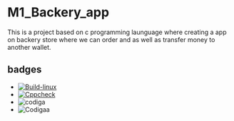 # M1_Backery_app
 
This is a project based on c programming launguage where creating a app on backery store where we can order and as well as transfer money to another wallet.

## badges

* [![Build-linux](https://github.com/aravind667/M1_Backery_app/actions/workflows/main.yml/badge.svg)](https://github.com/aravind667/M1_Backery_app/actions/workflows/main.yml)
* [![Cppcheck](https://github.com/aravind667/M1_Backery_app/actions/workflows/Static_check.yml/badge.svg)](https://github.com/aravind667/M1_Backery_app/actions/workflows/Static_check.yml)
* ![codiga](https://api.codiga.io/project/30922/status/svg)
* ![Codigaa](https://api.codiga.io/project/30922/score/svg)

